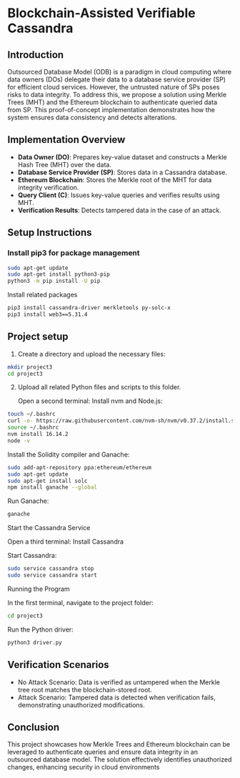 # Blockchain-Assisted Verifiable Cassandra

## Introduction

Outsourced Database Model (ODB) is a paradigm in cloud computing where data owners (DOs) delegate their data to a database service provider (SP) for efficient cloud services. However, the untrusted nature of SPs poses risks to data integrity. To address this, we propose a solution using Merkle Trees (MHT) and the Ethereum blockchain to authenticate queried data from SP. This proof-of-concept implementation demonstrates how the system ensures data consistency and detects alterations.

## Implementation Overview

- **Data Owner (DO)**: Prepares key-value dataset and constructs a Merkle Hash Tree (MHT) over the data.
- **Database Service Provider (SP)**: Stores data in a Cassandra database.
- **Ethereum Blockchain**: Stores the Merkle root of the MHT for data integrity verification.
- **Query Client (C)**: Issues key-value queries and verifies results using MHT.
- **Verification Results**: Detects tampered data in the case of an attack.

## Setup Instructions

### Install pip3 for package management

```bash
sudo apt-get update
sudo apt-get install python3-pip
python3 -m pip install -U pip
```

Install related packages

```bash
pip3 install cassandra-driver merkletools py-solc-x
pip3 install web3==5.31.4
```

## Project setup

1. Create a directory and upload the necessary files:

```bash
mkdir project3
cd project3
```

2. Upload all related Python files and scripts to this folder.

   Open a second terminal: Install nvm and Node.js:

```bash
touch ~/.bashrc
curl -o- https://raw.githubusercontent.com/nvm-sh/nvm/v0.37.2/install.sh | bash
source ~/.bashrc
nvm install 16.14.2
node -v
```

Install the Solidity compiler and Ganache:

```bash
sudo add-apt-repository ppa:ethereum/ethereum
sudo apt-get update
sudo apt-get install solc
npm install ganache --global
```

Run Ganache:

```bash
ganache
```


Start the Cassandra Service

Open a third terminal: Install Cassandra

Start Cassandra:

```bash
sudo service cassandra stop
sudo service cassandra start
```

Running the Program

In the first terminal, navigate to the project folder:

```bash
cd project3
```

Run the Python driver:

```bash
python3 driver.py
```


## Verification Scenarios

- No Attack Scenario: Data is verified as untampered when the Merkle tree root matches the blockchain-stored root.
- Attack Scenario: Tampered data is detected when verification fails, demonstrating unauthorized modifications.

  
## Conclusion

This project showcases how Merkle Trees and Ethereum blockchain can be leveraged to authenticate queries and ensure data integrity in an outsourced database model. The solution effectively identifies unauthorized changes, enhancing security in cloud environments
